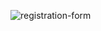 ![registration-form](https://user-images.githubusercontent.com/76264408/208256787-678af3a7-d196-49b1-9d42-4c1056a60dda.PNG)

